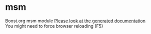 # msm
Boost.org msm module
[Please look at the generated documentation](http://htmlpreview.github.io/?https://github.com/boostorg/msm/blob/master/doc/HTML/index.html)  
You might need to force browser reloading (F5)
